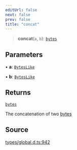 ```yaml
---
editUrl: false
next: false
prev: false
title: "concat"
---
```


> **concat**(`a`, `b`): [`bytes`](../type-aliases/bytes.md)

## Parameters

• **a**: [`BytesLike`](../type-aliases/BytesLike.md)

• **b**: [`BytesLike`](../type-aliases/BytesLike.md)

## Returns

[`bytes`](../type-aliases/bytes.md)

The concatenation of two [bytes](../type-aliases/bytes.md)

## Source

[types/global.d.ts:942](https://github.com/algorandfoundation/tealscript/blob/18ba30a9/types/global.d.ts#L942)
